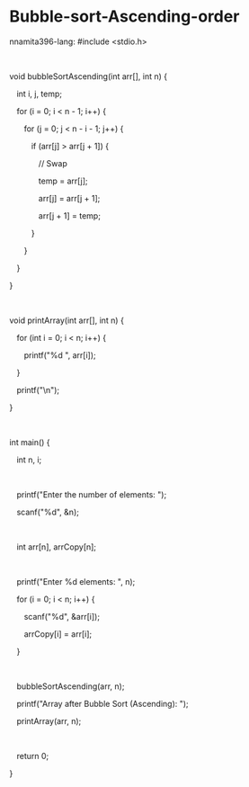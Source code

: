 # Bubble-sort-Ascending-order
nnamita396-lang: #include <stdio.h>  

  

void bubbleSortAscending(int arr[], int n) {  

    int i, j, temp;  

    for (i = 0; i < n - 1; i++) {  

        for (j = 0; j < n - i - 1; j++) {  

            if (arr[j] > arr[j + 1]) {  

                // Swap  

                temp = arr[j];  

                arr[j] = arr[j + 1];  

                arr[j + 1] = temp;  

            }  

        }  

    }  

}  

  

void printArray(int arr[], int n) {  

    for (int i = 0; i < n; i++) {  

        printf("%d ", arr[i]);  

    }  

    printf("\n");  

}  

  

int main() {  

    int n, i;  

  

    printf("Enter the number of elements: ");  

    scanf("%d", &n);  

  

    int arr[n], arrCopy[n];  

  

    printf("Enter %d elements: ", n);  

    for (i = 0; i < n; i++) {  

        scanf("%d", &arr[i]);  

        arrCopy[i] = arr[i];   

    }  

  

    bubbleSortAscending(arr, n);  

    printf("Array after Bubble Sort (Ascending): ");  

    printArray(arr, n);  

  

    return 0;  

}  

